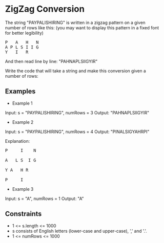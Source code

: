 # ZigZag Conversion

The string "PAYPALISHIRING" is written in a zigzag pattern on a given number of rows like this: (you may want to display this pattern in a fixed font for better legibility)

<pre>
P   A   H   N
A P L S I I G
Y   I   R
</pre>

And then read line by line: "PAHNAPLSIIGYIR"

Write the code that will take a string and make this conversion given a number of rows:
  
  
## Examples

* Example 1

Input: s = "PAYPALISHIRING", numRows = 3
Output: "PAHNAPLSIIGYIR"

* Example 2

Input: s = "PAYPALISHIRING", numRows = 4
Output: "PINALSIGYAHRPI"

Explanation:

<pre>
P     I    N

A   L S  I G

Y A   H R

P     I 
</pre>

* Example 3

Input: s = "A", numRows = 1
Output: "A"

## Constraints
* 1 <= s.length <= 1000
* s consists of English letters (lower-case and upper-case), ',' and '.'.
* 1 <= numRows <= 1000
